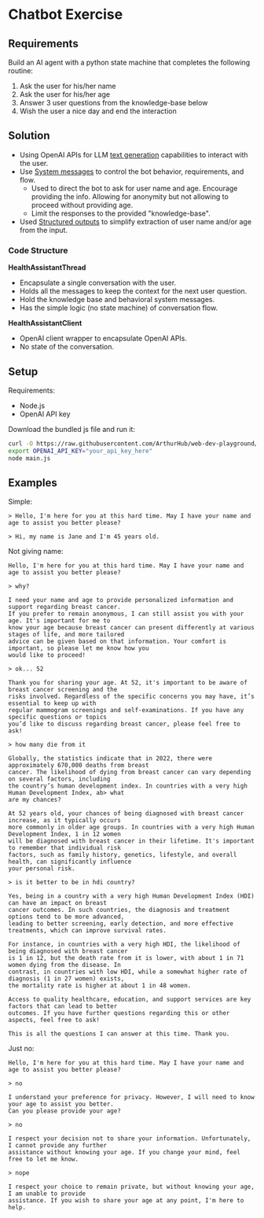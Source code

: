# Chatbot Exercise

## Requirements

Build an AI agent with a python state machine that completes the following routine:

1. Ask the user for his/her name
2. Ask the user for his/her age
3. Answer 3 user questions from the knowledge-base below
4. Wish the user a nice day and end the interaction

## Solution

- Using OpenAI APIs for LLM [text generation](https://platform.openai.com/docs/guides/text-generation) capabilities to interact with the user.
- Use [System messages](https://platform.openai.com/docs/guides/text-generation#system-messages) to control the bot behavior, requirements, and flow.
  - Used to direct the bot to ask for user name and age. Encourage providing the info. Allowing for anonymity but not allowing to proceed without providing age.
  - Limit the responses to the provided "knowledge-base".
- Used [Structured outputs](https://platform.openai.com/docs/guides/structured-outputs) to simplify extraction of user name and/or age from the input.

### Code Structure

**HealthAssistantThread**

- Encapsulate a single conversation with the user.
- Holds all the messages to keep the context for the next user question.
- Hold the knowledge base and behavioral system messages.
- Has the simple logic (no state machine) of conversation flow.

**HealthAssistantClient**

- OpenAI client wrapper to encapsulate OpenAI APIs.
- No state of the conversation.

## Setup

Requirements:

- Node.js
- OpenAI API key

Download the bundled js file and run it:

```bash
curl -O https://raw.githubusercontent.com/ArthurHub/web-dev-playground/refs/heads/main/chatbot-exercise/bundle/main.js
export OPENAI_API_KEY="your_api_key_here"
node main.js
```

## Examples

Simple:

```
> Hello, I'm here for you at this hard time. May I have your name and age to assist you better please?

> Hi, my name is Jane and I'm 45 years old.
```

Not giving name:

```
Hello, I'm here for you at this hard time. May I have your name and age to assist you better please?

> why?

I need your name and age to provide personalized information and support regarding breast cancer.
If you prefer to remain anonymous, I can still assist you with your age. It's important for me to
know your age because breast cancer can present differently at various stages of life, and more tailored
advice can be given based on that information. Your comfort is important, so please let me know how you
would like to proceed!

> ok... 52

Thank you for sharing your age. At 52, it's important to be aware of breast cancer screening and the
risks involved. Regardless of the specific concerns you may have, it’s essential to keep up with
regular mammogram screenings and self-examinations. If you have any specific questions or topics
you’d like to discuss regarding breast cancer, please feel free to ask!

> how many die from it

Globally, the statistics indicate that in 2022, there were approximately 670,000 deaths from breast
cancer. The likelihood of dying from breast cancer can vary depending on several factors, including
the country’s human development index. In countries with a very high Human Development Index, ab> what
are my chances?

At 52 years old, your chances of being diagnosed with breast cancer increase, as it typically occurs
more commonly in older age groups. In countries with a very high Human Development Index, 1 in 12 women
will be diagnosed with breast cancer in their lifetime. It's important to remember that individual risk
factors, such as family history, genetics, lifestyle, and overall health, can significantly influence
your personal risk.

> is it better to be in hdi country?

Yes, being in a country with a very high Human Development Index (HDI) can have an impact on breast
cancer outcomes. In such countries, the diagnosis and treatment options tend to be more advanced,
leading to better screening, early detection, and more effective treatments, which can improve survival rates.

For instance, in countries with a very high HDI, the likelihood of being diagnosed with breast cancer
is 1 in 12, but the death rate from it is lower, with about 1 in 71 women dying from the disease. In
contrast, in countries with low HDI, while a somewhat higher rate of diagnosis (1 in 27 women) exists,
the mortality rate is higher at about 1 in 48 women.

Access to quality healthcare, education, and support services are key factors that can lead to better
outcomes. If you have further questions regarding this or other aspects, feel free to ask!

This is all the questions I can answer at this time. Thank you.
```

Just no:

```
Hello, I'm here for you at this hard time. May I have your name and age to assist you better please?

> no

I understand your preference for privacy. However, I will need to know your age to assist you better.
Can you please provide your age?

> no

I respect your decision not to share your information. Unfortunately, I cannot provide any further
assistance without knowing your age. If you change your mind, feel free to let me know.

> nope

I respect your choice to remain private, but without knowing your age, I am unable to provide
assistance. If you wish to share your age at any point, I'm here to help.
```
